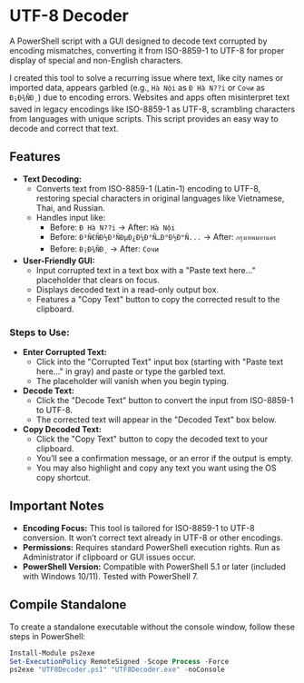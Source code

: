 # UTF-8 Decoder
A PowerShell script with a GUI designed to decode text corrupted by encoding mismatches, converting it from ISO-8859-1 to UTF-8 for proper display of special and non-English characters.

I created this tool to solve a recurring issue where text, like city names or imported data, appears garbled (e.g., `Hà Nội` as `Ð Hà N??i` or `Сочи` as `Ð¡Ð¾ÑÐ¸`) due to encoding errors. Websites and apps often misinterpret text saved in legacy encodings like ISO-8859-1 as UTF-8, scrambling characters from languages with unique scripts. This script provides an easy way to decode and correct that text.

## Features

* **Text Decoding:**
  - Converts text from ISO-8859-1 (Latin-1) encoding to UTF-8, restoring special characters in original languages like Vietnamese, Thai, and Russian.
  - Handles input like:
    - Before: `Ð Hà N??i` → After: `Hà Nội`
    - Before: `Ð³Ñ€ÑÐ½Ð³ÑÐµÐ¿Ð¼Ð°Ñ…Ð°Ð½Ð°Ñ...` → After: `กรุงเทพมหานคร`
    - Before: `Ð¡Ð¾ÑÐ¸` → After: `Сочи`
* **User-Friendly GUI:**
  - Input corrupted text in a text box with a "Paste text here..." placeholder that clears on focus.
  - Displays decoded text in a read-only output box.
  - Features a "Copy Text" button to copy the corrected result to the clipboard.

### Steps to Use:
- **Enter Corrupted Text:**
  - Click into the "Corrupted Text" input box (starting with "Paste text here..." in gray) and paste or type the garbled text.
  - The placeholder will vanish when you begin typing.
- **Decode Text:**
  - Click the "Decode Text" button to convert the input from ISO-8859-1 to UTF-8.
  - The corrected text will appear in the "Decoded Text" box below.
- **Copy Decoded Text:**
  - Click the "Copy Text" button to copy the decoded text to your clipboard.
  - You’ll see a confirmation message, or an error if the output is empty.
  - You may also highlight and copy any text you want using the OS copy shortcut.

## Important Notes

* **Encoding Focus:** This tool is tailored for ISO-8859-1 to UTF-8 conversion. It won’t correct text already in UTF-8 or other encodings.
* **Permissions:** Requires standard PowerShell execution rights. Run as Administrator if clipboard or GUI issues occur.
* **PowerShell Version:** Compatible with PowerShell 5.1 or later (included with Windows 10/11). Tested with PowerShell 7.

## Compile Standalone

To create a standalone executable without the console window, follow these steps in PowerShell:

```powershell
Install-Module ps2exe
Set-ExecutionPolicy RemoteSigned -Scope Process -Force
ps2exe "UTF8Decoder.ps1" "UTF8Decoder.exe" -noConsole
